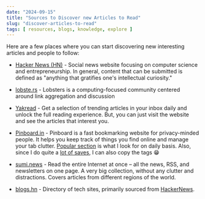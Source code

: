 ```yaml
---
date: "2024-09-15"
title: "Sources to Discover new Articles to Read"
slug: "discover-articles-to-read"
tags: [ resources, blogs, knowledge, explore ]
---
```




Here are a few places where you can start discovering new interesting articles and people to follow:

* [Hacker News (HN)][1] - Social news website focusing on computer science and entrepreneurship. In general, content that can be submitted is defined as "anything that gratifies one's intellectual curiosity."
* [lobste.rs][2] - Lobsters is a computing-focused community centered around link aggregation and discussion
* [Yakread][3] - Get a selection of trending articles in your inbox daily and unlock the full reading experience. But, you can just visit the website and see the articles that interest you.
* [Pinboard.in][4] - Pinboard is a fast bookmarking website for privacy-minded people. It helps you keep track of things you find online and manage your tab clutter. [Popular section][4] is what I look for on daily basis. Also, since I do quite a [lot of saves][5], I can also copy the tags 😁
* [sumi.news][6] - Read the entire Internet at once – all the news, RSS, and newsletters on one page. A very big collection, without any clutter and distractions. Covers articles from different regions of the world.
* [blogs.hn][7] - Directory of tech sites, primarily sourced from [HackerNews][1].


  [1]: https://news.ycombinator.com/
  [2]: https://lobste.rs/
  [3]: https://yakread.com/home
  [4]: https://pinboard.in/popular/
  [5]: /saves
  [6]: https://sumi.news/
  [7]: https://blogs.hn/
